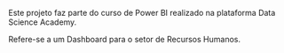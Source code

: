 Este projeto faz parte do curso de Power BI realizado na plataforma Data Science Academy.

Refere-se a um Dashboard para o setor de Recursos Humanos.
